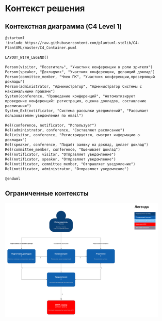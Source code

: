 # Контекст решения
<!-- Окружение системы (роли, участники, внешние системы) и связи системы с ним. Диаграмма контекста C4 и текстовое описание. 
Подробнее: https://confluence.mts.ru/pages/viewpage.action?pageId=375783261
-->
## Контекстная диаграмма (C4 Level 1)
```plantuml
@startuml
!include https://raw.githubusercontent.com/plantuml-stdlib/C4-PlantUML/master/C4_Container.puml

LAYOUT_WITH_LEGEND()

Person(visitor, "Посетитель", "Участник конференции в роли зрителя")
Person(speaker, "Докладчик", "Участник конференции, делающий доклад")
Person(committee_member, "Член ПК", "Участник конференции,проверяющий доклады")
Person(administrator, "Администратор", "Администратор Системы с максимальными правами")
System(conference, "Проведение конференций", "Автоматизирует проведение конференций: регистрация, оценка докладов, составление расписания")
System_Ext(notificator, "Система рассылки уведомлений", "Рассылает пользователям уведомления по email")

Rel(conference, notificator, "Использует")
Rel(administrator, conference, "Составляет расписание")
Rel(visitor, conference, "Регистрируется, смотрит информацию о докладах")
Rel(speaker, conference, "Подаёт заявку на доклад, делает доклад")
Rel(committee_member, conference, "Оценивает доклад")
Rel(notificator, visitor, "Отправляет уведомление")
Rel(notificator, speaker, "Отправляет уведомление")
Rel(notificator, committee_member, "Отправляет уведомление")
Rel(notificator, administrator, "Отправляет уведомление")

@enduml
```
## Ограниченные контексты
![Ограниченные контексты](bounded-contexts.png)
